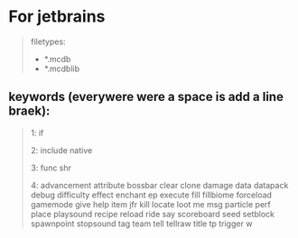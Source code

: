 # For jetbrains
>filetypes:
> *   *.mcdb
> *   *.mcdblib
> 
## keywords (everywere were a space is add a line braek):
> 1:
if 
> 
> 
> 2:
> include
native
> 
> 3:
> func
shr
> 
> 4:
> advancement
attribute
bossbar
clear
clone
damage
data
datapack
debug
difficulty
effect
enchant
ep
execute
fill
fillbiome
forceload
gamemode
give
help
item
jfr
kill
locate
loot
me
msg
particle
perf
place
playsound
recipe
reload
ride
say
scoreboard
seed
setblock
spawnpoint
stopsound
tag
team
tell
tellraw
title
tp
trigger
w

